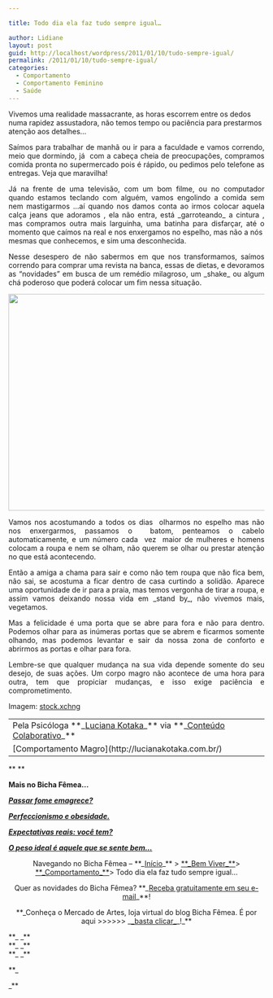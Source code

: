 ```yaml
---

title: Todo dia ela faz tudo sempre igual…

author: Lidiane
layout: post
guid: http://localhost/wordpress/2011/01/10/tudo-sempre-igual/
permalink: /2011/01/10/tudo-sempre-igual/
categories:
  - Comportamento
  - Comportamento Feminino
  - Saúde
---
```

Vivemos uma realidade massacrante, as horas escorrem entre os dedos numa rapidez assustadora, não temos tempo ou paciência para prestarmos atenção aos detalhes…

<p style="text-align: justify;">
  Saímos para trabalhar de manhã ou ir para a faculdade e vamos correndo, meio que dormindo, já  com a cabeça cheia de preocupações, compramos comida pronta no supermercado pois é rápido, ou pedimos pelo telefone as entregas. Veja que maravilha!
</p>

<!--more-->

<p style="text-align: justify;">
  Já na frente de uma televisão, com um bom filme, ou no computador quando estamos teclando com alguém, vamos engolindo a comida sem nem mastigarmos …aí quando nos damos conta ao irmos colocar aquela calça jeans que adoramos , ela não entra, está _garroteando_ a cintura , mas compramos outra mais larguinha, uma batinha para disfarçar, até o momento que caímos na real e nos enxergamos no espelho, mas não a nós  mesmas que conhecemos, e sim uma desconhecida.
</p>

<p style="text-align: justify;">
  Nesse desespero de não sabermos em que nos transformamos, saímos correndo para comprar uma revista na banca, essas de dietas, e devoramos as “novidades” em busca de um remédio milagroso, um _shake_ ou algum chá poderoso que poderá colocar um fim nessa situação.
</p>

<p style="text-align: center;">
  <a href="http://www.trololodemulher.com.br/blog/wp-content/uploads/2010/12/espelho.jpg"><img class="alignnone size-full wp-image-5718" title="espelho" src="http://www.trololodemulher.com.br/blog/wp-content/uploads/2010/12/espelho.jpg" alt="" width="568" height="426" /></a>
</p>

<p style="text-align: justify;">
  Vamos nos acostumando a todos os dias  olharmos no espelho mas não nos enxergarmos, passamos o  batom, penteamos o cabelo automaticamente, e um número cada  vez  maior de mulheres e homens colocam a roupa e nem se olham, não querem se olhar ou prestar atenção no que está acontecendo.
</p>

<p style="text-align: justify;">
  Então a amiga a chama para sair e como não tem roupa que não fica bem, não sai, se acostuma a ficar dentro de casa curtindo a solidão. Aparece uma oportunidade de ir para a praia, mas temos vergonha de tirar a roupa, e assim vamos deixando nossa vida em _stand by_, não vivemos mais, vegetamos.
</p>

<p style="text-align: justify;">
  Mas a felicidade é uma porta que se abre para fora e não para dentro. Podemos olhar para as inúmeras portas que se abrem e ficarmos somente olhando, mas podemos levantar e sair da nossa zona de conforto e abrirmos as portas e olhar para fora.
</p>

<p style="text-align: justify;">
  Lembre-se que qualquer mudança na sua vida depende somente do seu desejo, de suas ações. Um corpo magro não acontece de uma hora para outra, tem que propiciar mudanças, e isso exige paciência e comprometimento.
</p>

Imagem: [stock.xchng](http://www.sxc.hu/) 

<table border="0" cellspacing="0" cellpadding="0" width="600">
  <tr>
    <td width="600" valign="top">
      Pela Psicóloga **_<a href="http://www.trololodemulher.com.br/category/colaboradores/luciana-kotaka/">Luciana Kotaka</a>_** via **_<a href="http://www.trololodemulher.com.br/para-voce/conteudo-colaborativo/">Conteúdo Colaborativo</a>_**
    </td>
  </tr>
  
  <tr>
    <td width="600" valign="top">
      [Comportamento Magro](http://lucianakotaka.com.br/) 
    </td>
  </tr>
</table>

** **

**Mais no Bicha Fêmea…**

**_[Passar fome emagrece?](http://www.trololodemulher.com.br/2010/08/02/passar-fome-nao-emagrece/)_**

**_[Perfeccionismo e obesidade.](http://www.trololodemulher.com.br/2010/07/21/perfeccionismo-e-obesidade/)_**

**_[Expectativas reais: você tem?](http://www.trololodemulher.com.br/2010/06/28/emagrecimento-expectativas/)_**

**_[O peso ideal é aquele que se sente bem…](http://www.trololodemulher.com.br/2010/03/01/emagrecimento-saudavel/)_**

<p style="text-align: center;">
  Navegando no Bicha Fêmea – **_<a href="http://www.trololodemulher.com.br/">Início</a>_** > <a href="http://www.trololodemulher.com.br/bem-viver/">**_Bem Viver_**</a>> <a href="http://www.trololodemulher.com.br/category/da-mente/comportamento/">**_Comportamento_**</a>> Todo dia ela faz tudo sempre igual…
</p>

<p style="text-align: center;">
  Quer as novidades do Bicha Fêmea? **_<a href="http://feedburner.google.com/fb/a/mailverify?uri=blogbichafemea&loc=pt_BR">Receba gratuitamente em seu e-mail</a>_**!
</p>

<p style="text-align: center;">
  **_Conheça o Mercado de Artes, loja virtual do blog Bicha Fêmea. É por aqui >>>>>> _<a href="http://www.trololodemulher.com.br/loja/">_basta clicar_</a>_!_**
</p>

<div>
  **_ _**
</div>

<div>
  **_ _**
</div>

<div>
  **_ _**
</div>

**_ </p> 

_**